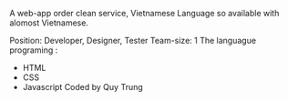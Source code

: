 A web-app order clean service, Vietnamese Language so available with alomost Vietnamese.

Position: Developer, Designer, Tester
Team-size: 1
The languague programing :
+ HTML
+ CSS
+ Javascript
Coded by Quy Trung
